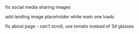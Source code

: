 fix social media sharing images

add landing image placeholder while main one loads

fix about page - can't scroll, use tomato instead of 3d glasses
